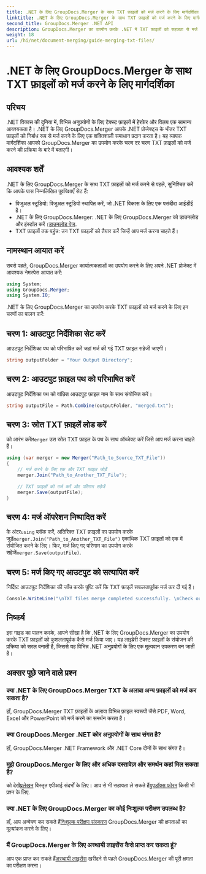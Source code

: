 ```yaml
---
title: .NET के लिए GroupDocs.Merger के साथ TXT फ़ाइलों को मर्ज करने के लिए मार्गदर्शिका
linktitle: .NET के लिए GroupDocs.Merger के साथ TXT फ़ाइलों को मर्ज करने के लिए मार्गदर्शिका
second_title: GroupDocs.Merger .NET API
description: GroupDocs.Merger का उपयोग करके .NET में TXT फ़ाइलों को सहजता से मर्ज करें। डेवलपर्स के लिए चरण-दर-चरण मार्गदर्शिका। दस्तावेज़ीकरण और सहायता उपलब्ध है।
weight: 18
url: /hi/net/document-merging/guide-merging-txt-files/
---
```


# .NET के लिए GroupDocs.Merger के साथ TXT फ़ाइलों को मर्ज करने के लिए मार्गदर्शिका

## परिचय
.NET विकास की दुनिया में, विभिन्न अनुप्रयोगों के लिए टेक्स्ट फ़ाइलों में हेरफेर और विलय एक सामान्य आवश्यकता है। .NET के लिए GroupDocs.Merger आपके .NET प्रोजेक्ट्स के भीतर TXT फ़ाइलों को निर्बाध रूप से मर्ज करने के लिए एक शक्तिशाली समाधान प्रदान करता है। यह व्यापक मार्गदर्शिका आपको GroupDocs.Merger का उपयोग करके चरण दर चरण TXT फ़ाइलों को मर्ज करने की प्रक्रिया के बारे में बताएगी।
## आवश्यक शर्तें
.NET के लिए GroupDocs.Merger के साथ TXT फ़ाइलों को मर्ज करने से पहले, सुनिश्चित करें कि आपके पास निम्नलिखित पूर्वापेक्षाएँ सेट हैं:
- विजुअल स्टूडियो: विजुअल स्टूडियो स्थापित करें, जो .NET विकास के लिए एक पसंदीदा आईडीई है।
-  .NET के लिए GroupDocs.Merger: .NET के लिए GroupDocs.Merger को डाउनलोड और इंस्टॉल करें।[डाउनलोड पेज](https://releases.groupdocs.com/merger/net/).
- TXT फ़ाइलों तक पहुंच: उन TXT फ़ाइलों को तैयार करें जिन्हें आप मर्ज करना चाहते हैं।

## नामस्थान आयात करें
सबसे पहले, GroupDocs.Merger कार्यात्मकताओं का उपयोग करने के लिए अपने .NET प्रोजेक्ट में आवश्यक नेमस्पेस आयात करें:
```csharp
using System; 
using GroupDocs.Merger;
using System.IO;
```

.NET के लिए GroupDocs.Merger का उपयोग करके TXT फ़ाइलों को मर्ज करने के लिए इन चरणों का पालन करें:
## चरण 1: आउटपुट निर्देशिका सेट करें
आउटपुट निर्देशिका पथ को परिभाषित करें जहां मर्ज की गई TXT फ़ाइल सहेजी जाएगी।
```csharp
string outputFolder = "Your Output Directory";
```
## चरण 2: आउटपुट फ़ाइल पथ को परिभाषित करें
आउटपुट निर्देशिका पथ को वांछित आउटपुट फ़ाइल नाम के साथ संयोजित करें।
```csharp
string outputFile = Path.Combine(outputFolder, "merged.txt");
```
## चरण 3: स्रोत TXT फ़ाइलें लोड करें
 को आरंभ करें`Merger` उस स्रोत TXT फ़ाइल के पथ के साथ ऑब्जेक्ट करें जिसे आप मर्ज करना चाहते हैं।
```csharp
using (var merger = new Merger("Path_to_Source_TXT_File"))
{
    // मर्ज करने के लिए एक और TXT फ़ाइल जोड़ें
    merger.Join("Path_to_Another_TXT_File");
    
    // TXT फ़ाइलों को मर्ज करें और परिणाम सहेजें
    merger.Save(outputFile);
}
```
## चरण 4: मर्ज ऑपरेशन निष्पादित करें
 के अंदर`using` ब्लॉक करें, अतिरिक्त TXT फ़ाइलों का उपयोग करके जुड़ें`merger.Join("Path_to_Another_TXT_File")` एकाधिक TXT फ़ाइलों को एक में संयोजित करने के लिए। फिर, मर्ज किए गए परिणाम का उपयोग करके सहेजें`merger.Save(outputFile)`.
## चरण 5: मर्ज किए गए आउटपुट को सत्यापित करें
निर्दिष्ट आउटपुट निर्देशिका की जाँच करके पुष्टि करें कि TXT फ़ाइलें सफलतापूर्वक मर्ज कर दी गई हैं।
```csharp
Console.WriteLine("\nTXT files merge completed successfully. \nCheck output in {0}", outputFolder);
```

## निष्कर्ष
इस गाइड का पालन करके, आपने सीखा है कि .NET के लिए GroupDocs.Merger का उपयोग करके TXT फ़ाइलों को कुशलतापूर्वक कैसे मर्ज किया जाए। यह लाइब्रेरी टेक्स्ट फ़ाइलों के संयोजन की प्रक्रिया को सरल बनाती है, जिससे यह विभिन्न .NET अनुप्रयोगों के लिए एक मूल्यवान उपकरण बन जाती है।

## अक्सर पूछे जाने वाले प्रश्न
### क्या .NET के लिए GroupDocs.Merger TXT के अलावा अन्य फ़ाइलों को मर्ज कर सकता है?
हाँ, GroupDocs.Merger TXT फ़ाइलों के अलावा विभिन्न फ़ाइल स्वरूपों जैसे PDF, Word, Excel और PowerPoint को मर्ज करने का समर्थन करता है।
### क्या GroupDocs.Merger .NET कोर अनुप्रयोगों के साथ संगत है?
हाँ, GroupDocs.Merger .NET Framework और .NET Core दोनों के साथ संगत है।
### मुझे GroupDocs.Merger के लिए और अधिक दस्तावेज़ और समर्थन कहां मिल सकता है?
 को देखें[प्रलेखन](https://tutorials.groupdocs.com/merger/net/) विस्तृत एपीआई संदर्भों के लिए। आप से भी सहायता ले सकते हैं[ग्रुपडॉक्स फोरम](https://forum.groupdocs.com/c/merger/32) किसी भी प्रश्न के लिए.
### क्या .NET के लिए GroupDocs.Merger का कोई निःशुल्क परीक्षण उपलब्ध है?
 हाँ, आप अन्वेषण कर सकते हैं[निःशुल्क परीक्षण संस्करण](https://releases.groupdocs.com/) GroupDocs.Merger की क्षमताओं का मूल्यांकन करने के लिए।
### मैं GroupDocs.Merger के लिए अस्थायी लाइसेंस कैसे प्राप्त कर सकता हूं?
 आप एक प्राप्त कर सकते हैं[अस्थायी लाइसेंस](https://purchase.groupdocs.com/temporary-license/) खरीदने से पहले GroupDocs.Merger की पूरी क्षमता का परीक्षण करना।